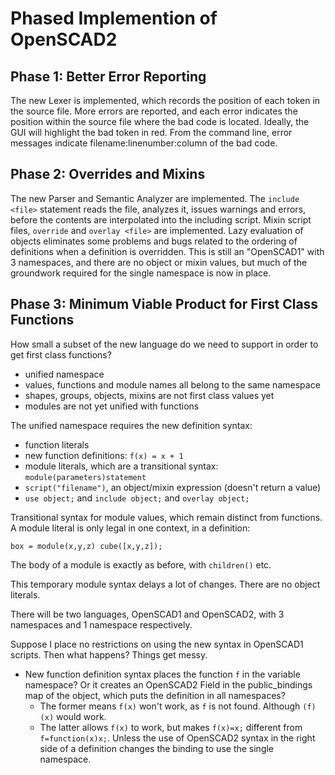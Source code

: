 # Phased Implemention of OpenSCAD2

## Phase 1: Better Error Reporting
The new Lexer is implemented, which records the position of each token in the source file.
More errors are reported, and each error indicates the position within the source file
where the bad code is located. Ideally, the GUI will highlight the bad token in red.
From the command line, error messages indicate filename:linenumber:column of the bad code.

## Phase 2: Overrides and Mixins
The new Parser and Semantic Analyzer are implemented.
The `include <file>` statement reads the file, analyzes it, issues warnings and errors,
before the contents are interpolated into the including script.
Mixin script files, `override` and `overlay <file>` are implemented.
Lazy evaluation of objects eliminates some problems and bugs related to the ordering of
definitions when a definition is overridden.
This is still an "OpenSCAD1" with 3 namespaces, and there are no object or mixin values,
but much of the groundwork
required for the single namespace is now in place.

## Phase 3: Minimum Viable Product for First Class Functions
How small a subset of the new language do we need to support in order to get first class functions?
* unified namespace
* values, functions and module names all belong to the same namespace
* shapes, groups, objects, mixins are not first class values yet
* modules are not yet unified with functions

The unified namespace requires the new definition syntax:
* function literals
* new function definitions: `f(x) = x + 1`
* module literals, which are a transitional syntax: `module(parameters)statement`
* `script("filename")`, an object/mixin expression (doesn't return a value)
* `use object;` and `include object;` and `overlay object;`

Transitional syntax for module values, which remain distinct from functions.
A module literal is only legal in one context, in a definition:
```
box = module(x,y,z) cube([x,y,z]);
```
The body of a module is exactly as before, with `children()` etc.

This temporary module syntax delays a lot of changes.
There are no object literals.

There will be two languages, OpenSCAD1 and OpenSCAD2,
with 3 namespaces and 1 namespace respectively.

Suppose I place no restrictions on using the new syntax in OpenSCAD1 scripts.
Then what happens? Things get messy.
* New function definition syntax places the function `f` in the variable namespace?
  Or it creates an OpenSCAD2 Field in the public_bindings map of the object,
  which puts the definition in all namespaces?
  * The former means `f(x)` won't work, as `f` is not found.
    Although `(f)(x)` would work.
  * The latter allows `f(x)` to work,
    but makes `f(x)=x;` different from `f=function(x)x;`.
    Unless the use of OpenSCAD2 syntax in the right side of a definition
    changes the binding to use the single namespace.

  
